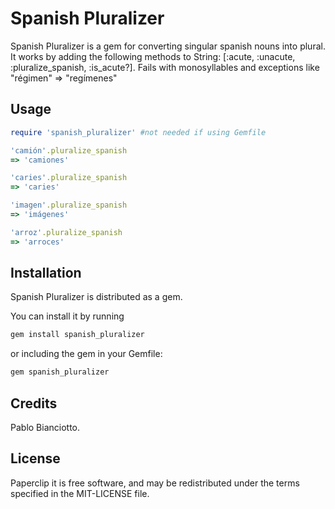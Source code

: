 Spanish Pluralizer
=========

Spanish Pluralizer is a gem for converting singular spanish nouns into plural.
It works by adding the following methods to String: [:acute, :unacute, :pluralize_spanish, :is_acute?].
Fails with monosyllables and exceptions like "régimen" => "regímenes"

Usage
------------

```ruby
require 'spanish_pluralizer' #not needed if using Gemfile

'camión'.pluralize_spanish
=> 'camiones'

'caries'.pluralize_spanish
=> 'caries'

'imagen'.pluralize_spanish
=> 'imágenes'

'arroz'.pluralize_spanish
=> 'arroces'
```

Installation
------------

Spanish Pluralizer is distributed as a gem.

You can install it by running

```ruby
gem install spanish_pluralizer
```

or including the gem in your Gemfile:

```ruby
gem spanish_pluralizer
```

Credits
-------

Pablo Bianciotto.

License
-------

Paperclip it is free software, and may be redistributed under the terms specified in the MIT-LICENSE file.
